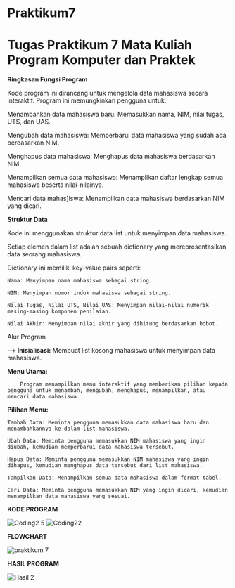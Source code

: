 # Praktikum7
Tugas Praktikum 7 Mata Kuliah Program Komputer dan Praktek
============================================================================================================================================
**Ringkasan Fungsi Program**


Kode program ini dirancang untuk mengelola data mahasiswa secara interaktif. Program ini memungkinkan pengguna untuk:

Menambahkan data mahasiswa baru: Memasukkan nama, NIM, nilai tugas, UTS, dan UAS.

Mengubah data mahasiswa: Memperbarui data mahasiswa yang sudah ada berdasarkan NIM.

Menghapus data mahasiswa: Menghapus data mahasiswa berdasarkan NIM.

Menampilkan semua data mahasiswa: Menampilkan daftar lengkap semua mahasiswa beserta nilai-nilainya.

Mencari data mahas]iswa: Menampilkan data mahasiswa berdasarkan NIM yang dicari.


**Struktur Data**

Kode ini menggunakan struktur data list untuk menyimpan data mahasiswa. 

Setiap elemen dalam list adalah sebuah dictionary yang merepresentasikan data seorang mahasiswa. 

Dictionary ini memiliki key-value pairs seperti:

    Nama: Menyimpan nama mahasiswa sebagai string.
   
    NIM: Menyimpan nomor induk mahasiswa sebagai string.
    
    Nilai Tugas, Nilai UTS, Nilai UAS: Menyimpan nilai-nilai numerik masing-masing komponen penilaian.
    
    Nilai Akhir: Menyimpan nilai akhir yang dihitung berdasarkan bobot.
Alur Program

-->  **Inisialisasi:**
Membuat list kosong mahasiswa untuk menyimpan data mahasiswa.

**Menu Utama:**
        
        Program menampilkan menu interaktif yang memberikan pilihan kepada pengguna untuk menambah, mengubah, menghapus, menampilkan, atau mencari data mahasiswa.

**Pilihan Menu:**

    Tambah Data: Meminta pengguna memasukkan data mahasiswa baru dan menambahkannya ke dalam list mahasiswa.
    
    Ubah Data: Meminta pengguna memasukkan NIM mahasiswa yang ingin diubah, kemudian memperbarui data mahasiswa tersebut.
    
    Hapus Data: Meminta pengguna memasukkan NIM mahasiswa yang ingin dihapus, kemudian menghapus data tersebut dari list mahasiswa.
    
    Tampilkan Data: Menampilkan semua data mahasiswa dalam format tabel.
    
    Cari Data: Meminta pengguna memasukkan NIM yang ingin dicari, kemudian menampilkan data mahasiswa yang sesuai.


**KODE PROGRAM**

![Coding2 5](https://github.com/user-attachments/assets/1c300318-5794-4852-8b73-d1ec9b6d70d9)
![Coding22](https://github.com/user-attachments/assets/2f7e9f0c-c7e4-44c9-89ec-55ee6d813f03)


**FLOWCHART**

![praktikum 7](https://github.com/user-attachments/assets/9bc572ad-c190-453f-bf77-92bcbba31eae)

**HASIL PROGRAM**

![Hasil 2](https://github.com/user-attachments/assets/b8278e7f-f134-4c25-989c-ed46b01868ee)


